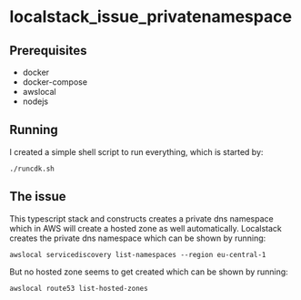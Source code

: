 # localstack_issue_privatenamespace

## Prerequisites
- docker
- docker-compose
- awslocal
- nodejs

## Running

I created a simple shell script to run everything, which is started by:

`./runcdk.sh`

## The issue

This typescript stack and constructs creates a private dns namespace which in AWS will create a hosted zone as well automatically.
Localstack creates the private dns namespace which can be shown by running:

`awslocal servicediscovery list-namespaces --region eu-central-1`

But no hosted zone seems to get created which can be shown by running:

`awslocal route53 list-hosted-zones`
